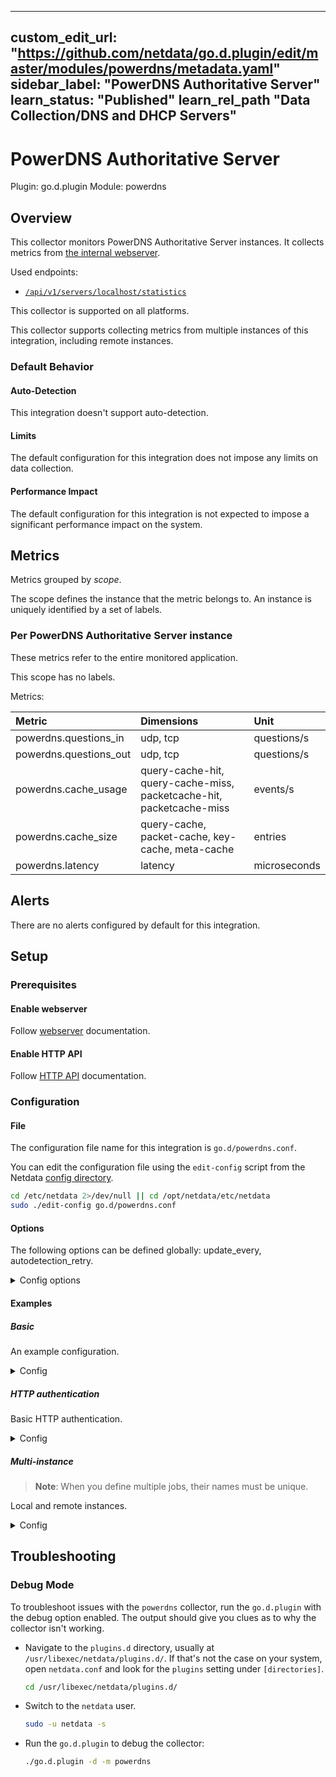
---
custom_edit_url: "https://github.com/netdata/go.d.plugin/edit/master/modules/powerdns/metadata.yaml"
sidebar_label: "PowerDNS Authoritative Server"
learn_status: "Published"
learn_rel_path "Data Collection/DNS and DHCP Servers"
---

# PowerDNS Authoritative Server

Plugin: go.d.plugin
Module: powerdns

## Overview

This collector monitors PowerDNS Authoritative Server instances.
It collects metrics from [the internal webserver](https://doc.powerdns.com/authoritative/http-api/index.html#webserver).

Used endpoints:

- [`/api/v1/servers/localhost/statistics`](https://doc.powerdns.com/authoritative/http-api/statistics.html)




This collector is supported on all platforms.

This collector supports collecting metrics from multiple instances of this integration, including remote instances.


### Default Behavior

#### Auto-Detection

This integration doesn't support auto-detection.

#### Limits

The default configuration for this integration does not impose any limits on data collection.

#### Performance Impact

The default configuration for this integration is not expected to impose a significant performance impact on the system.


## Metrics

Metrics grouped by *scope*.

The scope defines the instance that the metric belongs to. An instance is uniquely identified by a set of labels.



### Per PowerDNS Authoritative Server instance

These metrics refer to the entire monitored application.

This scope has no labels.

Metrics:

| Metric | Dimensions | Unit |
|:------|:----------|:----|
| powerdns.questions_in | udp, tcp | questions/s |
| powerdns.questions_out | udp, tcp | questions/s |
| powerdns.cache_usage | query-cache-hit, query-cache-miss, packetcache-hit, packetcache-miss | events/s |
| powerdns.cache_size | query-cache, packet-cache, key-cache, meta-cache | entries |
| powerdns.latency | latency | microseconds |



## Alerts

There are no alerts configured by default for this integration.


## Setup

### Prerequisites

#### Enable webserver

Follow [webserver](https://doc.powerdns.com/authoritative/http-api/index.html#webserver) documentation.


#### Enable HTTP API

Follow [HTTP API](https://doc.powerdns.com/authoritative/http-api/index.html#enabling-the-api) documentation.



### Configuration

#### File

The configuration file name for this integration is `go.d/powerdns.conf`.


You can edit the configuration file using the `edit-config` script from the
Netdata [config directory](https://github.com/netdata/netdata/blob/master/docs/configure/nodes.md#the-netdata-config-directory).

```bash
cd /etc/netdata 2>/dev/null || cd /opt/netdata/etc/netdata
sudo ./edit-config go.d/powerdns.conf
```
#### Options

The following options can be defined globally: update_every, autodetection_retry.


<details><summary>Config options</summary>

| Name | Description | Default | Required |
|:----|:-----------|:-------|:--------:|
| update_every | Data collection frequency. |  | False |
| autodetection_retry | Recheck interval in seconds. Zero means no recheck will be scheduled. |  | False |
| url | Server URL. |  | True |
| timeout | HTTP request timeout. |  | False |
| username | Username for basic HTTP authentication. |  | False |
| password | Password for basic HTTP authentication. |  | False |
| proxy_url | Proxy URL. |  | False |
| proxy_username | Username for proxy basic HTTP authentication. |  | False |
| proxy_password | Password for proxy basic HTTP authentication. |  | False |
| method | HTTP request method. |  | False |
| body | HTTP request body. |  | False |
| headers | HTTP request headers. |  | False |
| not_follow_redirects | Redirect handling policy. Controls whether the client follows redirects. |  | False |
| tls_skip_verify | Server certificate chain and hostname validation policy. Controls whether the client performs this check. |  | False |
| tls_ca | Certification authority that the client uses when verifying the server's certificates. |  | False |
| tls_cert | Client TLS certificate. |  | False |
| tls_key | Client TLS key. |  | False |

</details>

#### Examples

##### Basic

An example configuration.

<details><summary>Config</summary>

```yaml
jobs:
  - name: local
    url: http://127.0.0.1:8081

```
</details>

##### HTTP authentication

Basic HTTP authentication.

<details><summary>Config</summary>

```yaml
jobs:
  - name: local
    url: http://127.0.0.1:8081
    username: admin
    password: password

```
</details>

##### Multi-instance

> **Note**: When you define multiple jobs, their names must be unique.

Local and remote instances.


<details><summary>Config</summary>

```yaml
jobs:
  - name: local
    url: http://127.0.0.1:8081

  - name: remote
    url: http://203.0.113.0:8081

```
</details>



## Troubleshooting

### Debug Mode

To troubleshoot issues with the `powerdns` collector, run the `go.d.plugin` with the debug option enabled. The output
should give you clues as to why the collector isn't working.

- Navigate to the `plugins.d` directory, usually at `/usr/libexec/netdata/plugins.d/`. If that's not the case on
  your system, open `netdata.conf` and look for the `plugins` setting under `[directories]`.

  ```bash
  cd /usr/libexec/netdata/plugins.d/
  ```

- Switch to the `netdata` user.

  ```bash
  sudo -u netdata -s
  ```

- Run the `go.d.plugin` to debug the collector:

  ```bash
  ./go.d.plugin -d -m powerdns
  ```


